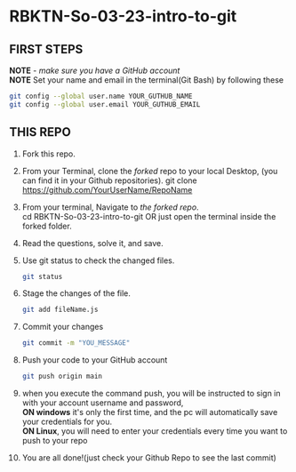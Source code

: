 # RBKTN-So-03-23-intro-to-git

## FIRST STEPS 
 __NOTE__ - _make sure you have a GitHub account_   
 __NOTE__ Set your name and email in the terminal(Git Bash) by following these
```sh
git config --global user.name YOUR_GUTHUB_NAME
git config --global user.email YOUR_GUTHUB_EMAIL
```
## THIS REPO 
1. Fork this repo.

2. From your Terminal, clone the _forked_ repo to your local Desktop, (you can find it in your Github repositories).
   git clone https://github.com/YourUserName/RepoName

3. From your terminal, Navigate to _the forked repo_.  
   cd RBKTN-So-03-23-intro-to-git OR just open the terminal inside the forked folder.
   
4. Read the questions, solve it, and save.

5. Use git status to check the changed files.
   ```sh
   git status
   ```
6. Stage the changes of the file.
   ```sh
   git add fileName.js
   ```
7. Commit your changes
    ```sh
   git commit -m "YOU_MESSAGE"
   ```
8. Push your code to your GitHub account
    ```sh
   git push origin main
   ```
9. when you execute the command push, you will be instructed to sign in with your account username and password,   
**ON windows** it's only the first time, and the pc will automatically save your credentials for you.  
**ON Linux**, you will need to enter your credentials every time you want to push to your repo 

10. You are all done!(just check your Github Repo to see the last commit)
